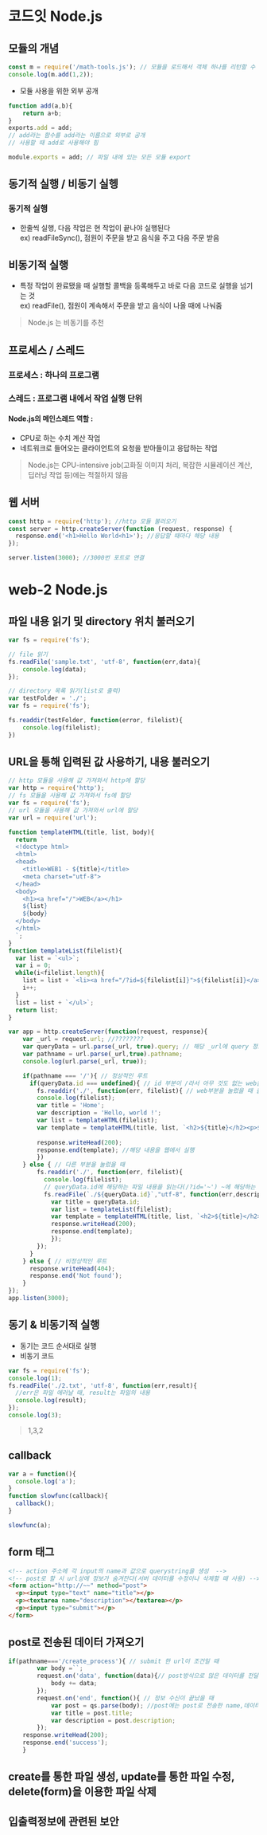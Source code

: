 # 코드잇 Node.js
## 모듈의 개념
```javascript
const m = require('/math-tools.js'); // 모듈을 로드해서 객체 하나를 리턴할 수 있음
console.log(m.add(1,2));
```
* 모듈 사용을 위한 외부 공개
```javascript
function add(a,b){
    return a+b;
}
exports.add = add;
// add라는 함수를 add라는 이름으로 외부로 공개
// 사용할 때 add로 사용해야 힘

module.exports = add; // 파일 내에 있는 모든 모듈 export
```

## 동기적 실행 / 비동기 실헹
### 동기적 실행
* 한줄씩 실행, 다음 작업은 현 작업이 끝나야 실행된다  
  ex) readFileSync(), 점원이 주문을 받고 음식을 주고 다음 주문 받음
## 비동기적 실행
* 특정 작업이 완료됐을 때 실행할 콜백을 등록해두고 바로 다음 코드로 실행을 넘기는 것  
    ex) readFile(), 점원이 계속해서 주문을 받고 음식이 나올 때에 나눠줌
> Node.js 는 비동기를 추천

## 프로세스 / 스레드
### 프로세스 : 하나의 프로그램
### 스레드 : 프로그램 내에서 작업 실행 단위
#### Node.js의 메인스레드 역할 : 
- CPU로 하는 수치 계산 작업
- 네트워크로 들어오는 클라이언트의 요청을 받아들이고 응답하는 작업
>  Node.js는 CPU-intensive job(고화질 이미지 처리, 복잡한 시뮬레이션 계산, 딥러닝 작업 등)에는 적절하지 않음

## 웹 서버
```javascript
const http = require('http'); //http 모듈 불러오기
const server = http.createServer(function (request, response) {
  response.end('<h1>Hello World<h1>'); //응답할 때마다 해당 내용
});

server.listen(3000); //3000번 포트로 연결
```

# web-2 Node.js
## 파일 내용 읽기 및 directory 위치 불러오기
```javascript
var fs = require('fs');

// file 읽기
fs.readFile('sample.txt', 'utf-8', function(err,data){
    console.log(data);
});

// directory 목록 읽기(list로 출력)
var testFolder = './';
var fs = require('fs');

fs.readdir(testFolder, function(error, filelist){
    console.log(filelist);
})
```

## URL을 통해 입력된 값 사용하기, 내용 불러오기
```javascript
// http 모듈을 사용해 값 가져와서 http에 할당
var http = require('http'); 
// fs 모듈을 사용해 값 가져와서 fs에 할당
var fs = require('fs'); 
// url 모듈을 사용해 값 가져와서 url에 할당
var url = require('url'); 

function templateHTML(title, list, body){
  return `
  <!doctype html>
  <html>
  <head>
    <title>WEB1 - ${title}</title>
    <meta charset="utf-8">
  </head>
  <body>
    <h1><a href="/">WEB</a></h1>
    ${list}
    ${body}
  </body>
  </html>
  `;
}
function templateList(filelist){
  var list = `<ul>`;
  var i = 0;
  while(i<filelist.length){
    list = list + `<li><a href="/?id=${filelist[i]}">${filelist[i]}</a></li>`;
    i++;
  }
  list = list + `</ul>`;
  return list;
}

var app = http.createServer(function(request, response){
    var _url = request.url; //????????
    var queryData = url.parse(_url, true).query; // 해당 _url에 query 정보 
    var pathname = url.parse(_url,true).pathname; 
    console.log(url.parse(_url, true));

    if(pathname === '/'){ // 정상적인 루트
      if(queryData.id === undefined){ // id 부분이 /라서 아무 것도 없는 web을 눌렀을 때
        fs.readdir('./', function(err, filelist){ // web부분을 눌렀을 때 출력 부분
        console.log(filelist);
        var title = 'Home';
        var description = 'Hello, world !';
        var list = templateHTML(filelist);
        var template = templateHTML(title, list, `<h2>${title}</h2><p>${description}</p>`);
      
        response.writeHead(200);
        response.end(template); //해당 내용을 웹에서 실행
        })
    } else { // 다른 부분을 눌렀을 때
        fs.readdir('./', function(err, filelist){
          console.log(filelist);
          // queryData.id에 해당하는 파일 내용을 읽는다(/?id='~') ~에 해당하는 부분
          fs.readFile(`./${queryData.id}`,"utf-8", function(err,description){
            var title = queryData.id;
            var list = templateList(filelist);
            var template = templateHTML(title, list, `<h2>${title}</h2><p>${description}</p>`);
            response.writeHead(200);
            response.end(template);
            });
        });
      }
    } else { // 비정상적인 루트
      response.writeHead(404);
      response.end('Not found');
    }
});
app.listen(3000);
```

## 동기 & 비동기적 실행
* 동기는 코드 순서대로 실행
* 비동기 코드
```javascript
var fs = require('fs');
console.log(1);
fs.readFile('./2.txt', 'utf-8', function(err,result){
  //err은 파일 에러날 때, result는 파일의 내용
  console.log(result);
});
console.log(3);
```
> 1,3,2

## callback
```javascript
var a = function(){
  console.log('a');
}
function slowfunc(callback){
  callback();
}

slowfunc(a);
```

## form 태그
```html
<!-- action 주소에 각 input의 name과 값으로 querystring을 생성  -->
<!-- post로 할 시 url상에 정보가 숨겨잔다(서버 데이터를 수정이나 삭제할 때 사용) -->
<form action="http://~~" method="post">
  <p><input type="text" name="title"></p>
  <p><textarea name="description"></textarea></p>
  <p><input type="submit"></p>
</form>
```

## post로 전송된 데이터 가져오기
```javascript
if(pathname==='/create_process'){ // submit 한 url이 조건일 때
        var body =``;
        request.on('data', function(data){// post방식으로 많은 데이터를 전달할 때 data라는 인자로부터 콜백 함수 호출
            body += data;
        });
        request.on('end', function(){ // 정보 수신이 끝났을 때
            var post = qs.parse(body); //post에는 post로 전송한 name,데이터가 array로 담겨있다
            var title = post.title; 
            var description = post.description;
        });
    response.writeHead(200);
    response.end('success');
    }
```
## create를 통한 파일 생성, update를 통한 파일 수정, delete(form)을 이용한 파일 삭제
## 입출력정보에 관련된 보안